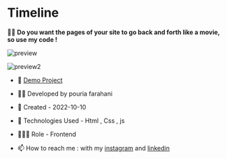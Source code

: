 # Timeline

👩‍✈️ **Do you want the pages of your site to go back and forth like a movie, so use my code !**

![preview](https://user-images.githubusercontent.com/109727844/194907522-52bc529b-a980-4eee-bde8-253042365d8d.jpg)

![preview2](https://user-images.githubusercontent.com/109727844/194908408-694e9ce7-7fdf-4276-92a6-48468ec94d59.jpg)

- 🔗 [Demo Project](https://pouria-farahani-developer.github.io/Timeline/)

- 👨‍💻 Developed by pouria farahani

- 📆 Created - 2022-10-10

- 🤖 Technologies Used - Html , Css , js

- 🕵🏻‍♀️ Role - Frontend

- 📫 How to reach me : with my [instagram](https://www.instagram.com/pouria_farahani_developer) and [linkedin](https://www.linkedin.com/in/pouria-farahani-developer)
